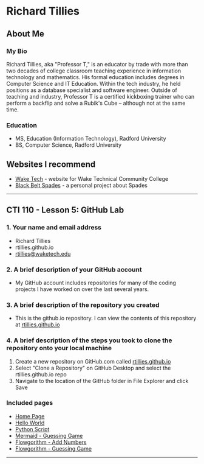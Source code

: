 # Richard Tillies

## About Me

### My Bio
Richard Tillies, aka "Professor T," is an educator by trade with more than two decades of college classroom teaching experience in information technology and mathematics. His formal education includes degrees in Computer Science and IT Education. Within the tech industry, he held positions as a database specialist and software engineer. Outside of teaching and industry, Professor T is a certified kickboxing trainer who can perform a backflip and solve a Rubik's Cube – although not at the same time.

### Education

* MS, Education (Information Technology), Radford University
* BS, Computer Science, Radford University

## Websites I recommend
* [Wake Tech](https://www.waketech.edu/) - website for Wake Technical Community College
* [Black Belt Spades](https://black-belt-spades.onrender.com) - a personal project about Spades

---

## CTI 110 - Lesson 5: GitHub Lab

### 1.	Your name and email address
* Richard Tillies
* rtillies.github.io
* rtillies@waketech.edu

### 2.	A brief description of your GitHub account
* My GitHub account includes repositories for many of the coding projects I have worked on over the last several years.

### 3.	A brief description of the repository you created
* This is the github.io repository. I can view the contents of this repository at [rtillies.github.io](https://rtillies.github.io)

### 4.	A brief description of the steps you took to clone the repository onto your local machine
1. Create a new repository on GitHub.com called [rtillies.github.io](https:///github.com/rtillies/rtillies.github.io)
1. Select "Clone a Repository" on GitHub Desktop and select the rtillies.github.io repo
1. Navigate to the location of the GitHub folder in File Explorer and click Save

### Included pages
* [Home Page](index.html)
* [Hello World](hello_world_professor.html)
* [Python Script](professor_python_script.html)
* [Mermaid - Guessing Game](/Mermaid/Guessing.md)
* [Flowgorithm - Add Numbers](/Flowgorithm/Professor_Flowchart.png)
* [Flowgorithm - Guessing Game]()



---


